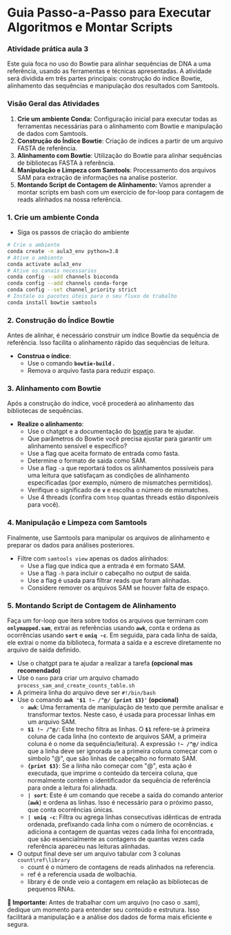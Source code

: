 # Guia Passo-a-Passo para Executar Algoritmos e Montar Scripts

### **Atividade prática aula 3**

Este guia foca no uso do Bowtie para alinhar sequências de DNA a uma referência, usando as ferramentas e técnicas apresentadas. A atividade será dividida em três partes principais: construção do índice Bowtie, alinhamento das sequências e manipulação dos resultados com Samtools.

### **Visão Geral das Atividades**

1. **Crie um ambiente Conda:** Configuração inicial para executar todas as ferramentas necessárias para o alinhamento com Bowtie e manipulação de dados com Samtools.
2. **Construção do Índice Bowtie**: Criação de índices a partir de um arquivo FASTA de referência.
3. **Alinhamento com Bowtie**: Utilização do Bowtie para alinhar sequências de bibliotecas FASTA à referência.
4. **Manipulação e Limpeza com Samtools**: Processamento dos arquivos SAM para extração de informações na analise posterior.
5. **Montando Script de Contagem de Alinhamento:** Vamos aprender a montar scripts em bash com um exercicio de for-loop para contagem de reads alinhados na nossa referência.

### **1. Crie um ambiente Conda**

- Siga os passos de criação do ambiente

```bash
# Crie o ambiente
conda create -n aula3_env python=3.8
# Ative o ambiente
conda activate aula3_env
# Ative os canais necessarios
conda config --add channels bioconda
conda config --add channels conda-forge
conda config --set channel_priority strict
# Instale os pacotes úteis para o seu fluxo de trabalho
conda install bowtie samtools
```

### **2. Construção do Índice Bowtie**

Antes de alinhar, é necessário construir um índice Bowtie da sequência de referência. Isso facilita o alinhamento rápido das sequências de leitura.

- **Construa o índice**:
    - Use o comando **`bowtie-build` .**
    - Remova o arquivo fasta para reduzir espaço.

### **3. Alinhamento com Bowtie**

Após a construção do índice, você procederá ao alinhamento das bibliotecas de sequências.

- **Realize o alinhamento**:
    - Use o chatgpt e a documentação do [bowtie](https://bowtie-bio.sourceforge.net/manual.shtml) para te ajudar.
    - Que parâmetros do Bowtie você precisa ajustar para garantir um alinhamento sensível e específico?
    - Use a flag que aceita formato de entrada como fasta.
    - Determine o formato de saida como SAM.
    - Use a flag `-a` que reportará todos os alinhamentos possíveis para uma leitura que satisfaçam as condições de alinhamento especificadas (por exemplo, número de mismatches permitidos).
    - Verifique o significado de **`v`** e escolha o número de mismatches.
    - Use 4 threads (confira com `htop` quantas threads estão disponíveis para você).

### **4. Manipulação e Limpeza com Samtools**

Finalmente, use Samtools para manipular os arquivos de alinhamento e preparar os dados para análises posteriores.

- Filtre com `samtools view` apenas os dados alinhados:
    - Use a flag que indica que a entrada é em formato SAM.
    - Use a flag `-h` para incluir o cabeçalho no output de saida.
    - Use a flag é usada para filtrar reads que foram alinhadas.
    - Considere remover os arquivos SAM se houver falta de espaço.

### 5. **Montando Script de Contagem de Alinhamento**

Faça um for-loop que itera sobre todos os arquivos que terminam com **`onlymapped.sam`**, extrai as referências usando **`awk`**, conta e ordena as ocorrências usando **`sort`** e **`uniq -c`**. Em seguida, para cada linha de saída, ele extrai o nome da biblioteca, formata a saída e a escreve diretamente no arquivo de saída definido.

- Use o chatgpt para te ajudar a realizar a tarefa **(opcional mas recomendado)**
- Use o `nano` para criar um arquivo chamado `process_sam_and_create_counts_table.sh`
- A primeira linha do arquivo deve ser `#!/bin/bash`
- Use o comando **`awk '$1 !~ /^@/ {print $3}'` (opcional)**
    - **`awk`**: Uma ferramenta de manipulação de texto que permite analisar e transformar textos. Neste caso, é usada para processar linhas em um arquivo SAM.
    - **`$1 !~ /^@/`**: Este trecho filtra as linhas. O **`$1`** refere-se à primeira coluna de cada linha (no contexto de arquivos SAM, a primeira coluna é o nome da sequência/leitura). A expressão **`!~ /^@/`** indica que a linha deve ser ignorada se a primeira coluna começar com o símbolo "@", que são linhas de cabeçalho no formato SAM.
    - **`{print $3}`**: Se a linha não começar com "@", esta ação é executada, que imprime o conteúdo da terceira coluna, que normalmente contém o identificador da sequência de referência para onde a leitura foi alinhada.
    - **`| sort`**: Este é um comando que recebe a saída do comando anterior (**`awk`**) e ordena as linhas. Isso é necessário para o próximo passo, que conta ocorrências únicas.
    - **`| uniq -c`**: Filtra ou agrega linhas consecutivas idênticas de entrada ordenada, prefixando cada linha com o número de ocorrências. **`c`** adiciona a contagem de quantas vezes cada linha foi encontrada, que são essencialmente as contagens de quantas vezes cada referência apareceu nas leituras alinhadas.
- O output final deve ser um arquivo tabular com 3 colunas `count\ref\library`
    - count é o número de contagens de reads alinhados na referencia.
    - ref é a referencia usada de wolbachia.
    - library é de onde veio a contagem em relação as bibliotecas de pequenos RNAs.

**🚨 Importante:** Antes de trabalhar com um arquivo (no caso o .sam), dedique um momento para entender seu conteúdo e estrutura. Isso facilitará a manipulação e a análise dos dados de forma mais eficiente e segura.
